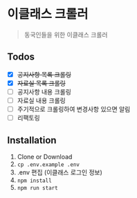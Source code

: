# 이클래스 크롤러

> 동국인들을 위한 이클래스 크롤러

## Todos

- [x] ~~공지사항 목록 크롤링~~
- [x] ~~자료실 목록 크롤링~~
- [ ] 공지사항 내용 크롤링
- [ ] 자료실 내용 크롤링
- [ ] 주기적으로 크롤링하여 변경사항 있으면 알림
- [ ] 리팩토링

## Installation

1. Clone or Download
2. ```cp .env.example .env ```
3. .env 편집 (이클래스 로그인 정보)
4. ```npm install```
5. ```npm run start```
